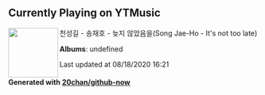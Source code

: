 ## Currently Playing on YTMusic

[<img align="left" width="100" src="https://i.ytimg.com/vi/Z8tUhGJ4Y5U/sddefault.jpg?sqp=-oaymwEWCJADEOEBIAQqCghqEJQEGHgg6AJIWg&rs">](https://music.youtube.com/watch?v=Z8tUhGJ4Y5U)

천성길 - 송재호 - 늦지 않았음을(Song Jae-Ho - It's not too late)

**Albums**: undefined

Last updated at 08/18/2020 16:21

#### Generated with [20chan/github-now](https://github.com/20chan/github-now)


<!--
**20chan/20chan** is a ✨ _special_ ✨ repository because its `README.md` (this file) appears on your GitHub profile.

Here are some ideas to get you started:

- 🔭 I’m currently working on ...
- 🌱 I’m currently learning ...
- 👯 I’m looking to collaborate on ...
- 🤔 I’m looking for help with ...
- 💬 Ask me about ...
- 📫 How to reach me: ...
- 😄 Pronouns: ...
- ⚡ Fun fact: ...
-->
